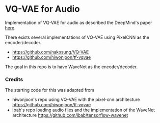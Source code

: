 # VQ-VAE for Audio
Implementation of VQ-VAE for audio as described the DeepMind's paper
[here](https://arxiv.org/abs/1711.00937).

There exists several implementations of VQ-VAE using PixelCNN as the
encoder/decoder.
- https://github.com/nakosung/VQ-VAE
- https://github.com/hiwonjoon/tf-vqvae

The goal in this repo is to have WaveNet as the encoder/decoder. 

### Credits
The starting code for this was adapted from 
- hiwonjoon's repo using VQ-VAE with the pixel-cnn architecture https://github.com/hiwonjoon/tf-vqvae
- ibab's repo loading audio files and the implementation of the WaveNet architecture https://github.com/ibab/tensorflow-wavenet
